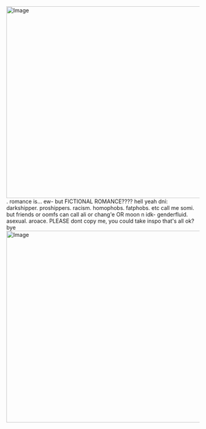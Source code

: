 <img width="1500" height="500" alt="Image" src="https://github.com/user-attachments/assets/affbd77b-ac49-4a88-b69e-c67b4a26c6bc" /> 
.                   romance is... ew- but FICTIONAL ROMANCE???? hell yeah
               dni: darkshipper. proshippers. racism. homophobs. fatphobs. etc                                                             call me somi. but friends or oomfs can call ali or chang'e OR moon n idk-                                                          genderfluid. asexual. aroace. PLEASE dont copy me, you could take inspo                                                                                    that's all ok? bye
<img width="1500" height="500" alt="Image" src="https://github.com/user-attachments/assets/32225d6b-39f8-4a07-a50d-43b92ca7aab3" />
